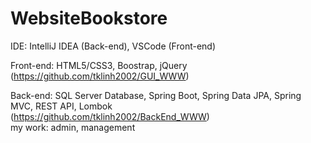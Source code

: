 # WebsiteBookstore

IDE: IntelliJ IDEA (Back-end), VSCode (Front-end) <br/>

Front-end: HTML5/CSS3, Boostrap, jQuery <br/>(https://github.com/tklinh2002/GUI_WWW)  <br/>

Back-end: SQL Server Database, Spring Boot, Spring Data JPA, Spring MVC, REST API, Lombok <br/>
(https://github.com/tklinh2002/BackEnd_WWW)
<br/>
my work: admin, management
